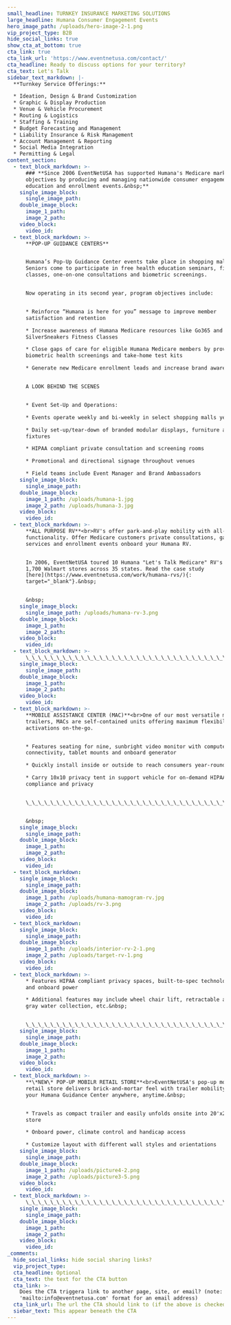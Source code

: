 ```yaml
---
small_headline: TURNKEY INSURANCE MARKETING SOLUTIONS
large_headline: Humana Consumer Engagement Events
hero_image_path: /uploads/hero-image-2-1.png
vip_project_type: B2B
hide_social_links: true
show_cta_at_bottom: true
cta_link: true
cta_link_url: 'https://www.eventnetusa.com/contact/'
cta_headline: Ready to discuss options for your territory?
cta_text: Let's Talk
sidebar_text_markdown: |-
  **Turnkey Service Offerings:**

  * Ideation, Design & Brand Customization
  * Graphic & Display Production
  * Venue & Vehicle Procurement
  * Routing & Logistics
  * Staffing & Training
  * Budget Forecasting and Management
  * Liability Insurance & Risk Management
  * Account Management & Reporting
  * Social Media Integration
  * Permitting & Legal
content_section:
  - text_block_markdown: >-
      ### **Since 2006 EventNetUSA has supported Humana's Medicare marketing
      objectives by producing and managing nationwide consumer engagement,
      education and enrollment events.&nbsp;**
    single_image_block:
      single_image_path:
    double_image_block:
      image_1_path:
      image_2_path:
    video_block:
      video_id:
  - text_block_markdown: >-
      **POP-UP GUIDANCE CENTERS**


      Humana’s Pop-Up Guidance Center events take place in shopping malls, where
      Seniors come to participate in free health education seminars, fitness
      classes, one-on-one consultations and biometric screenings.


      Now operating in its second year, program objectives include:


      * Reinforce “Humana is here for you” message to improve member
      satisfaction and retention

      * Increase awareness of Humana Medicare resources like Go365 and
      SilverSneakers Fitness Classes

      * Close gaps of care for eligible Humana Medicare members by providing
      biometric health screenings and take-home test kits

      * Generate new Medicare enrollment leads and increase brand awareness


      A LOOK BEHIND THE SCENES


      * Event Set-Up and Operations:

      * Events operate weekly and bi-weekly in select shopping malls year-round

      * Daily set-up/tear-down of branded modular displays, furniture and
      fixtures

      * HIPAA compliant private consultation and screening rooms

      * Promotional and directional signage throughout venues

      * Field teams include Event Manager and Brand Ambassadors
    single_image_block:
      single_image_path:
    double_image_block:
      image_1_path: /uploads/humana-1.jpg
      image_2_path: /uploads/humana-3.jpg
    video_block:
      video_id:
  - text_block_markdown: >-
      **ALL PURPOSE RV**<br>RV's offer park-and-play mobility with all-purpose
      functionality. Offer Medicare customers private consultations, gap closing
      services and enrollment events onboard your Humana RV.


      In 2006, EventNetUSA toured 10 Humana "Let's Talk Medicare" RV's to over
      1,700 Walmart stores across 35 states. Read the case study
      [here](https://www.eventnetusa.com/work/humana-rvs/){:
      target="_blank"}.&nbsp;


      &nbsp;
    single_image_block:
      single_image_path: /uploads/humana-rv-3.png
    double_image_block:
      image_1_path:
      image_2_path:
    video_block:
      video_id:
  - text_block_markdown: >-
      \_\_\_\_\_\_\_\_\_\_\_\_\_\_\_\_\_\_\_\_\_\_\_\_\_\_\_\_\_\_\_\_\_\_\_\_\_\_\_\_\_\_\_\_\_\_\_\_\_\_\_\_\_\_\_\_\_\_\_\_\_\_\_\_\_\_\_\_\_\_\_\_\_\_\_\_\_\_\_\_\_\_\_\_\_\_\_\_\_\_\_\_\_\_\_\_\_\_\_
    single_image_block:
      single_image_path:
    double_image_block:
      image_1_path:
      image_2_path:
    video_block:
      video_id:
  - text_block_markdown: >-
      **MOBILE ASSISTANCE CENTER (MAC)**<br>One of our most versatile marketing
      trailers, MACs are self-contained units offering maximum flexibility for
      activations on-the-go.


      * Features seating for nine, sunbright video monitor with computer
      connectivity, tablet mounts and onboard generator

      * Quickly install inside or outside to reach consumers year-round

      * Carry 10x10 privacy tent in support vehicle for on-demand HIPAA
      compliance and privacy


      \_\_\_\_\_\_\_\_\_\_\_\_\_\_\_\_\_\_\_\_\_\_\_\_\_\_\_\_\_\_\_\_\_\_\_\_\_\_\_\_\_\_\_\_\_\_\_\_\_\_\_\_\_\_\_\_\_\_\_\_\_\_\_\_\_\_\_\_\_\_\_\_\_\_\_\_\_\_\_\_\_\_\_\_\_\_\_\_\_\_\_\_\_\_\_\_\_\_\_


      &nbsp;
    single_image_block:
      single_image_path:
    double_image_block:
      image_1_path:
      image_2_path:
    video_block:
      video_id:
  - text_block_markdown:
    single_image_block:
      single_image_path:
    double_image_block:
      image_1_path: /uploads/humana-mamogram-rv.jpg
      image_2_path: /uploads/rv-3.png
    video_block:
      video_id:
  - text_block_markdown:
    single_image_block:
      single_image_path:
    double_image_block:
      image_1_path: /uploads/interior-rv-2-1.png
      image_2_path: /uploads/target-rv-1.png
    video_block:
      video_id:
  - text_block_markdown: >-
      * Features HIPAA compliant privacy spaces, built-to-spec technology hookup
      and onboard power

      * Additional features may include wheel chair lift, retractable awing and
      gray water collection, etc.&nbsp;


      \_\_\_\_\_\_\_\_\_\_\_\_\_\_\_\_\_\_\_\_\_\_\_\_\_\_\_\_\_\_\_\_\_\_\_\_\_\_\_\_\_\_\_\_\_\_\_\_\_\_\_\_\_\_\_\_\_\_\_\_\_\_\_\_\_\_\_\_\_\_\_\_\_\_\_\_\_\_\_\_\_\_\_\_\_\_\_\_\_\_\_\_\_\_\_\_\_\_\_
    single_image_block:
      single_image_path:
    double_image_block:
      image_1_path:
      image_2_path:
    video_block:
      video_id:
  - text_block_markdown: >-
      **\*NEW\* POP-UP MOBILR RETAIL STORE**<br>EventNetUSA's pop-up mobile
      retail store delivers brick-and-mortar feel with trailer mobility. Take
      your Humana Guidance Center anywhere, anytime.&nbsp;


      * Travels as compact trailer and easily unfolds onsite into 20'x20' pop-up
      store

      * Onboard power, climate control and handicap access

      * Customize layout with different wall styles and orientations
    single_image_block:
      single_image_path:
    double_image_block:
      image_1_path: /uploads/picture4-2.png
      image_2_path: /uploads/picture3-5.png
    video_block:
      video_id:
  - text_block_markdown: >-
      \_\_\_\_\_\_\_\_\_\_\_\_\_\_\_\_\_\_\_\_\_\_\_\_\_\_\_\_\_\_\_\_\_\_\_\_\_\_\_\_\_\_\_\_\_\_\_\_\_\_\_\_\_\_\_\_\_\_\_\_\_\_\_\_\_\_\_\_\_\_\_\_\_\_\_\_\_\_\_\_\_\_\_\_\_\_\_\_\_\_\_\_\_\_\_\_\_\_\_
    single_image_block:
      single_image_path:
    double_image_block:
      image_1_path:
      image_2_path:
    video_block:
      video_id:
_comments:
  hide_social_links: hide social sharing links?
  vip_project_type:
  cta_headline: Optional
  cta_text: the text for the CTA button
  cta_link: >-
    Does the CTA triggera link to another page, site, or email? (note: use
    'mailto:info@eventnetusa.com' format for an email address)
  cta_link_url: The url the CTA should link to (if the above is checked)
  siebar_text: This appear beneath the CTA
---
```



